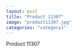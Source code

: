 ```yaml
---
layout: post
title: "Product 11307"
image: "product11307.jpg"
categories: "category1"
---
```

Product 11307
